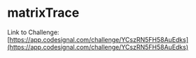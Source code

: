 # matrixTrace

Link to Challenge: [https://app.codesignal.com/challenge/YCszRN5FH58AuEdks](https://app.codesignal.com/challenge/YCszRN5FH58AuEdks)